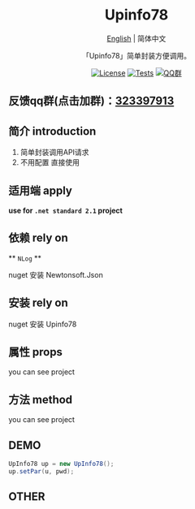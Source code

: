 <h1 align="center">Upinfo78</h1>
<div align="center">

[English](./README.md) | 简体中文

「Upinfo78」简单封装方便调用。

[![License](https://img.shields.io/badge/license-Apache%202-green.svg)](https://www.apache.org/licenses/LICENSE-2.0)
[![Tests](https://www778878net.github.io/Upinfo78/test-badge.svg)](https://github.com/www778878net/Upinfo78/actions)
[![QQ群](https://img.shields.io/badge/QQ群-323397913-blue.svg?style=flat-square&color=12b7f5&logo=qq)](https://qm.qq.com/cgi-bin/qm/qr?k=it9gUUVdBEDWiTOH21NsoRHAbE9IAzAO&jump_from=webapi&authKey=KQwSXEPwpAlzAFvanFURm0Foec9G9Dak0DmThWCexhqUFbWzlGjAFC7t0jrjdKdL)

</div>

## 反馈qq群(点击加群)：[323397913](https://qm.qq.com/cgi-bin/qm/qr?k=it9gUUVdBEDWiTOH21NsoRHAbE9IAzAO&jump_from=webapi&authKey=KQwSXEPwpAlzAFvanFURm0Foec9G9Dak0DmThWCexhqUFbWzlGjAFC7t0jrjdKdL)

## 简介 introduction

1. 简单封装调用API请求
2. 不用配置 直接使用



## 适用端 apply

**use for `.net standard 2.1` project**



## 依赖 rely on
** `NLog` **

nuget 安装 Newtonsoft.Json

## 安装 rely on

nuget 安装 Upinfo78

## 属性 props

you can see project

## 方法 method

you can see project

## DEMO 

```c#
UpInfo78 up = new UpInfo78();
up.setPar(u, pwd);

```

## OTHER

